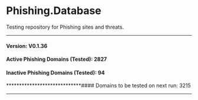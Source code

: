 # Phishing.Database
Testing repository for Phishing sites and threats.

_______________
#### Version: V0.1.36
#### Active Phishing Domains (Tested): 2827
#### Inactive Phishing Domains (Tested): 94
*****************************#### Domains to be tested on next run: 3215
____________________

